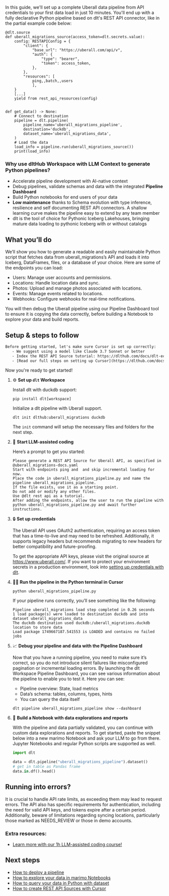 In this guide, we'll set up a complete Uberall data pipeline from API credentials to your first data load in just 10 minutes. You'll end up with a fully declarative Python pipeline based on dlt's REST API connector, like in the partial example code below:

```python-outcome
@dlt.source
def uberall_migrations_source(access_token=dlt.secrets.value):
    config: RESTAPIConfig = {
        "client": {
            "base_url": "https://uberall.com/api/v",
            "auth": {
                "type": "bearer",
                "token": access_token,
            },
        },
        "resources": [
            ping,,batch,,users
            ],
    }
    [...]
    yield from rest_api_resources(config)


def get_data() -> None:
    # Connect to destination
    pipeline = dlt.pipeline(
        pipeline_name='uberall_migrations_pipeline',
        destination='duckdb',
        dataset_name='uberall_migrations_data', 
    )
    # Load the data
    load_info = pipeline.run(uberall_migrations_source())
    print(load_info) 
```

### Why use dltHub Workspace with LLM Context to generate Python pipelines?

- Accelerate pipeline development with AI-native context
- Debug pipelines, validate schemas and data with the integrated **Pipeline Dashboard**
- Build Python notebooks for end users of your data
- **Low maintenance** thanks to Schema evolution with type inference, resilience and self documenting REST API connectors. A shallow learning curve makes the pipeline easy to extend by any team member
- dlt is the tool of choice for Pythonic Iceberg Lakehouses, bringing mature data loading to pythonic Iceberg with or without catalogs

## What you’ll do

We’ll show you how to generate a readable and easily maintainable Python script that fetches data from uberall_migrations’s API and loads it into Iceberg, DataFrames, files, or a database of your choice. Here are some of the endpoints you can load:

- Users: Manage user accounts and permissions.
- Locations: Handle location data and sync.
- Photos: Upload and manage photos associated with locations.
- Events: Manage events related to locations.
- Webhooks: Configure webhooks for real-time notifications.

You will then debug the Uberall pipeline using our Pipeline Dashboard tool to ensure it is copying the data correctly, before building a Notebook to explore your data and build reports.

## Setup & steps to follow

```default
Before getting started, let's make sure Cursor is set up correctly:
   - We suggest using a model like Claude 3.7 Sonnet or better
   - Index the REST API Source tutorial: https://dlthub.com/docs/dlt-ecosystem/verified-sources/rest_api/ and add it to context as **@dlt rest api**
   - [Read our full steps on setting up Cursor](https://dlthub.com/docs/dlt-ecosystem/llm-tooling/cursor-restapi#23-configuring-cursor-with-documentation)
```

Now you're ready to get started!

1. ⚙️ **Set up `dlt` Workspace**
    
    Install dlt with duckdb support:
    ```shell
    pip install dlt[workspace]
    ```

    Initialize a dlt pipeline with Uberall support.
    ```shell
    dlt init dlthub:uberall_migrations duckdb
    ```

    The `init` command will setup the necessary files and folders for the next step.
    
2. 🤠 **Start LLM-assisted coding**
    
    Here’s a prompt to get you started:
    
    ```prompt
    Please generate a REST API Source for Uberall API, as specified in @uberall_migrations-docs.yaml 
    Start with endpoints ping and  and skip incremental loading for now. 
    Place the code in uberall_migrations_pipeline.py and name the pipeline uberall_migrations_pipeline. 
    If the file exists, use it as a starting point. 
    Do not add or modify any other files. 
    Use @dlt rest api as a tutorial. 
    After adding the endpoints, allow the user to run the pipeline with python uberall_migrations_pipeline.py and await further instructions.
    ```

    
3. 🔒 **Set up credentials** 
    
    The Uberall API uses OAuth2 authentication, requiring an access token that has a time-to-live and may need to be refreshed. Additionally, it supports legacy headers but recommends migrating to new headers for better compatibility and future-proofing.
    
    To get the appropriate API keys, please visit the original source at https://www.uberall.com/.
    If you want to protect your environment secrets in a production environment, look into [setting up credentials with dlt](https://dlthub.com/docs/walkthroughs/add_credentials).
    
4. 🏃‍♀️ **Run the pipeline in the Python terminal in Cursor**
    
    ```shell
    python uberall_migrations_pipeline.py
    ```
    
    If your pipeline runs correctly, you’ll see something like the following:
    
    ```shell
    Pipeline uberall_migrations load step completed in 0.26 seconds
    1 load package(s) were loaded to destination duckdb and into dataset uberall_migrations_data
    The duckdb destination used duckdb:/uberall_migrations.duckdb location to store data
    Load package 1749667187.541553 is LOADED and contains no failed jobs
    ```
    
5. 📈 **Debug your pipeline and data with the Pipeline Dashboard**

    Now that you have a running pipeline, you need to make sure it’s correct, so you do not introduce silent failures like misconfigured pagination or incremental loading errors. By launching the dlt Workspace Pipeline Dashboard, you can see various information about the pipeline to enable you to test it. Here you can see:
    - Pipeline overview: State, load metrics
    - Data’s schema: tables, columns, types, hints
    - You can query the data itself
    
    ```shell
    dlt pipeline uberall_migrations_pipeline show --dashboard
    ```
    
6. 🐍 **Build a Notebook with data explorations and reports**

    With the pipeline and data partially validated, you can continue with custom data explorations and reports. To get started, paste the snippet below into a new marimo Notebook and ask your LLM to go from there. Jupyter Notebooks and regular Python scripts are supported as well.

    
    ```python
    import dlt

   data = dlt.pipeline("uberall_migrations_pipeline").dataset()
   # get in table as Pandas frame
   data.in.df().head()
    ```

## Running into errors?

It is crucial to handle API rate limits, as exceeding them may lead to request errors. The API also has specific requirements for authentication, including the need for valid API keys, and tokens expire after a certain period. Additionally, beware of limitations regarding syncing locations, particularly those marked as NEEDS_REVIEW or those in demo accounts.

### Extra resources:

- [Learn more with our 1h LLM-assisted coding course!](https://www.youtube.com/watch?v=GGid70rnJuM)

## Next steps

- [How to deploy a pipeline](https://dlthub.com/docs/walkthroughs/deploy-a-pipeline)
- [How to explore your data in marimo Notebooks](https://dlthub.com/docs/general-usage/dataset-access/marimo)
- [How to query your data in Python with dataset](https://dlthub.com/docs/general-usage/dataset-access/dataset)
- [How to create REST API Sources with Cursor](https://dlthub.com/docs/dlt-ecosystem/llm-tooling/cursor-restapi)
